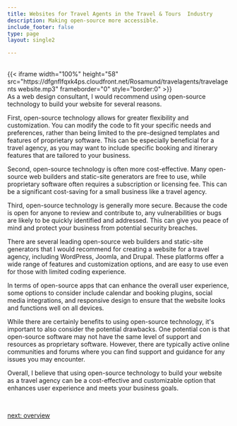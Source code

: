 ```yaml
---
title: Websites for Travel Agents in the Travel & Tours  Industry
description: Making open-source more accessible.
include_footer: false
type: page
layout: single2

---
```


<br>
{{< iframe width="100%" height="58" src="https://dfgnflfqxk4ps.cloudfront.net/Rosamund/travelagents/travelagents website.mp3" frameborder="0" style="border:0" >}}<br>
As a web design consultant, I would recommend using open-source technology to build your website for several reasons.

First, open-source technology allows for greater flexibility and customization. You can modify the code to fit your specific needs and preferences, rather than being limited to the pre-designed templates and features of proprietary software. This can be especially beneficial for a travel agency, as you may want to include specific booking and itinerary features that are tailored to your business.

Second, open-source technology is often more cost-effective. Many open-source web builders and static-site generators are free to use, while proprietary software often requires a subscription or licensing fee. This can be a significant cost-saving for a small business like a travel agency.

Third, open-source technology is generally more secure. Because the code is open for anyone to review and contribute to, any vulnerabilities or bugs are likely to be quickly identified and addressed. This can give you peace of mind and protect your business from potential security breaches.

There are several leading open-source web builders and static-site generators that I would recommend for creating a website for a travel agency, including WordPress, Joomla, and Drupal. These platforms offer a wide range of features and customization options, and are easy to use even for those with limited coding experience.

In terms of open-source apps that can enhance the overall user experience, some options to consider include calendar and booking plugins, social media integrations, and responsive design to ensure that the website looks and functions well on all devices.

While there are certainly benefits to using open-source technology, it's important to also consider the potential drawbacks. One potential con is that open-source software may not have the same level of support and resources as proprietary software. However, there are typically active online communities and forums where you can find support and guidance for any issues you may encounter.

Overall, I believe that using open-source technology to build your website as a travel agency can be a cost-effective and customizable option that enhances user experience and meets your business goals.

<br>

<a href="https://workdojos.com/travelagents/overview">next: overview</a>
<br>
</p>
